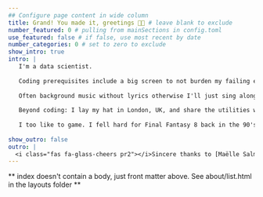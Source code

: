 ```yaml
---
## Configure page content in wide column
title: Grand! You made it, greetings 👋🏽 # leave blank to exclude
number_featured: 0 # pulling from mainSections in config.toml
use_featured: false # if false, use most recent by date
number_categories: 0 # set to zero to exclude
show_intro: true
intro: |
   I'm a data scientist. 
   
   Coding prerequisites include a big screen to not burden my failing eyes too much. A challenge to break the monotony. One cup of black coffee, hold the sugar and milk. 
   
   Often background music without lyrics otherwise I'll just sing along e.g. Chillhop or DnB. 1-3 chinwags to decompress. A healthy portion of food with all the trimmings. 
   
   Beyond coding: I lay my hat in London, UK, and share the utilities with my son and fiancé. I'm a fan of both basketball 🏀 and ⚽ football. Love a good read, mainly fantasy. Favourite books are The Gentlemen Bastard & Mistborn Series. 
   
   I too like to game. I fell hard for Final Fantasy 8 back in the 90's and if limited to one dish for the rest of my life, it'll be 🍕 pizza.
   
show_outro: false
outro: |
  <i class="fas fa-glass-cheers pr2"></i>Sincere thanks to [Maëlle Salmon](https://masalmon.eu/) for her help naming this Hugo theme!
---
```


** index doesn't contain a body, just front matter above.
See about/list.html in the layouts folder **
